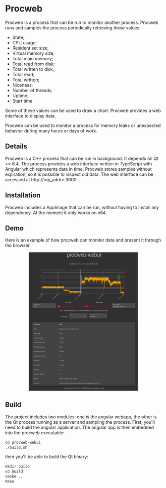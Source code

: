 # Procweb
Procweb is a process that can be run to monitor another process. Procweb runs and samples the process periodically retrieving these values:

* State;
* CPU usage;
* Resident set size;
* Virtual memory size;
* Total main memory;
* Total read from disk;
* Total written to disk;
* Total read;
* Total written;
* Niceness;
* Number of threads;
* Uptime;
* Start time.

Some of these values can be used to draw a chart. Procweb provides a web interface to display data.

Procweb can be used to monitor a process for memory leaks or unexpected behavior during many hours or days of work.

## Details

Procweb is a C++ process that can be run in background. It depends on Qt >= 6.4. The process provides a web interface written in TypeScript with Angular which represents data in time. Procweb stores samples without expiration, so it is possible to inspect old data. The web interface can be accessed at http://<ip_addr>:3000.

## Installation

Procweb includes a AppImage that can be run, without having to install any dependency. At the moment it only works on x64.

## Demo

Here is an example of how procweb can monitor data and present it through the browser.

<p align="center">
<img width="70%" src="docs/screenshot.png">
</p>

## Build

The project includes two modules: one is the angular webapp, the other is the Qt process running as a server and sampling the process. First, you'll need to build the angular application. The angular app is then embedded into the procweb executable:

```
cd procweb-webui
./build.sh
```

then you'll be able to build the Qt binary:

```
mkdir build
cd build
cmake ..
make
```